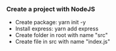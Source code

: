 ### Create a project with NodeJS

- Create package: yarn init -y
- Install express: yarn add express
- Create folder in root with name "src"
- Create file in src with name "index.js"


